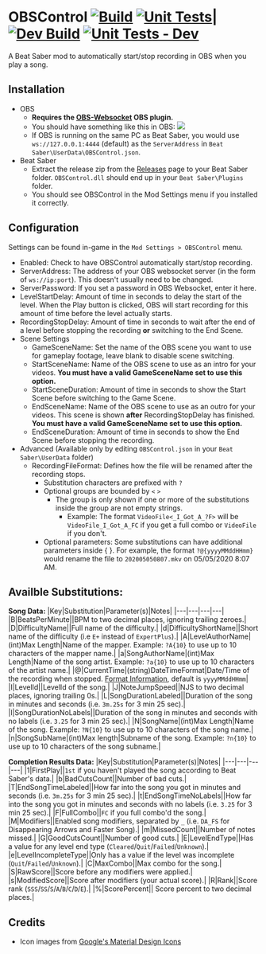 # OBSControl [![Build](https://github.com/Zingabopp/OBSControl/workflows/Build/badge.svg?event=push)](https://github.com/Zingabopp/OBSControl/actions?query=workflow%3ABuild) [![Unit Tests](https://github.com/Zingabopp/OBSControl/workflows/Unit%20Tests/badge.svg?branch=master&event=push)](https://github.com/Zingabopp/OBSControl/actions?query=workflow%3A%22Unit+Tests%22)|[![Dev Build](https://github.com/Zingabopp/OBSControl/workflows/Dev%20Build/badge.svg?branch=dev&event=push)](https://github.com/Zingabopp/OBSControl/actions?query=workflow%3A%22Dev+Build%22) [![Unit Tests - Dev](https://github.com/Zingabopp/OBSControl/workflows/Unit%20Tests%20-%20Dev/badge.svg?branch=dev&event=push)](https://github.com/Zingabopp/OBSControl/actions?query=workflow%3A%22Unit+Tests+-+Dev%22)
A Beat Saber mod to automatically start/stop recording in OBS when you play a song.

## Installation
* OBS
  * **Requires the [OBS-Websocket](https://github.com/Palakis/obs-websocket/releases) OBS plugin.**
  * You should have something like this in OBS:
  ![](https://raw.githubusercontent.com/Zingabopp/OBSControl/master/Docs/OBSControl_OBS-Settings.png)
  * If OBS is running on the same PC as Beat Saber, you would use `ws://127.0.0.1:4444` (default) as the `ServerAddress` in `Beat Saber\UserData\OBSControl.json`.
* Beat Saber
  * Extract the release zip from the [Releases](https://github.com/Zingabopp/OBSControl/releases) page to your Beat Saber folder. `OBSControl.dll` should end up in your `Beat Saber\Plugins` folder.
  * You should see OBSControl in the Mod Settings menu if you installed it correctly.
  
## Configuration
Settings can be found in-game in the `Mod Settings > OBSControl` menu.
* Enabled: Check to have OBSControl automatically start/stop recording.
* ServerAddress: The address of your OBS websocket server (in the form of `ws://ip:port`). This doesn't usually need to be changed.
* ServerPassword: If you set a password in OBS Websocket, enter it here.
* LevelStartDelay: Amount of time in seconds to delay the start of the level. When the Play button is clicked, OBS will start recording for this amount of time before the level actually starts.
* RecordingStopDelay: Amount of time in seconds to wait after the end of a level before stopping the recording **or** switching to the End Scene.
* Scene Settings
  * GameSceneName: Set the name of the OBS scene you want to use for gameplay footage, leave blank to disable scene switching.
  * StartSceneName: Name of the OBS scene to use as an intro for your videos. **You must have a valid GameSceneName set to use this option.**
  * StartSceneDuration: Amount of time in seconds to show the Start Scene before switching to the Game Scene.
  * EndSceneName: Name of the OBS scene to use as an outro for your videos. This scene is shown **after** RecordingStopDelay has finished. **You must have a valid GameSceneName set to use this option.**
  * EndSceneDuration: Amount of time in seconds to show the End Scene before stopping the recording.
* Advanced (Available only by editing `OBSControl.json` in your `Beat Saber\UserData` folder)
  * RecordingFileFormat: Defines how the file will be renamed after the recording stops.
    * Substitution characters are prefixed with `?`
    * Optional groups are bounded by `<` `>`
      * The group is only shown if one or more of the substitutions inside the group are not empty strings.
        * Example: The format `VideoFile<_I_Got_A_?F>` will be `VideoFile_I_Got_A_FC` if you get a full combo or `VideoFile` if you don't.
    * Optional parameters: Some substitutions can have additional parameters inside { }. For example, the format `?@{yyyyMMddHHmm}` would rename the file to `202005050807.mkv` on 05/05/2020 8:07 AM.

Availble Substitutions:
----------------------
**Song Data:**
|Key|Substitution|Parameter(s)|Notes|
|---|---|---|---|
|B|BeatsPerMinute||BPM to two decimal places, ignoring trailing zeroes.|
|D|DifficultyName||Full name of the difficulty.|
|d|DifficultyShortName||Short name of the difficulty (i.e `E+` instead of `ExpertPlus`).|
|A|LevelAuthorName|(int)Max Length|Name of the mapper. Example: `?A{10}` to use up to 10 characters of the mapper name.|
|a|SongAuthorName|(int)Max Length|Name of the song artist. Example: `?a{10}` to use up to 10 characters of the artist name.|
|@|CurrentTime|(string)DateTimeFormat|Date/Time of the recording when stopped. [Format Information](https://docs.microsoft.com/en-us/dotnet/standard/base-types/custom-date-and-time-format-strings), default is `yyyyMMddHHmm`|
|I|LevelId||LevelId of the song.|
|J|NoteJumpSpeed||NJS to two decimal places, ignoring trailing 0s.|
|L|SongDurationLabeled||Duration of the song in minutes and seconds (i.e. `3m.25s` for 3 min 25 sec).|
|l|SongDurationNoLabels||Duration of the song in minutes and seconds with no labels (i.e. `3.25` for 3 min 25 sec).|
|N|SongName|(int)Max Length|Name of the song. Example: `?N{10}` to use up to 10 characters of the song name.|
|n|SongSubName|(int)Max length|Subname of the song. Example: `?n{10}` to use up to 10 characters of the song subname.|

**Completion Results Data:**
|Key|Substitution|Parameter(s)|Notes|
|---|---|---|---|
|1|FirstPlay||`1st` if you haven't played the song according to Beat Saber's data.|
|b|BadCutsCount||Number of bad cuts.|
|T|EndSongTimeLabeled||How far into the song you got in minutes and seconds (i.e. `3m.25s` for 3 min 25 sec).|
|t|EndSongTimeNoLabels||How far into the song you got in minutes and seconds with no labels (i.e. `3.25` for 3 min 25 sec).|
|F|FullCombo||`FC` if you full combo'd the song.|
|M|Modifiers||Enabled song modifiers, separated by `_` (i.e. `DA_FS` for Disappearing Arrows and Faster Song).|
|m|MissedCount||Number of notes missed.|
|G|GoodCutsCount||Number of good cuts.|
|E|LevelEndType||Has a value for any level end type (`Cleared`/`Quit`/`Failed`/`Unknown`).|
|e|LevelIncompleteType||Only has a value if the level was incomplete (`Quit`/`Failed`/`Unknown`).|
|C|MaxCombo||Max combo for the song.|
|S|RawScore||Score before any modifiers were applied.|
|s|ModifiedScore||Score after modifiers (your actual score).|
|R|Rank||Score rank (`SSS`/`SS`/`S`/`A`/`B`/`C`/`D`/`E`).|
|%|ScorePercent|| Score percent to two decimal places.|

## Credits
* Icon images from [Google's Material Design Icons](https://github.com/google/material-design-icons)